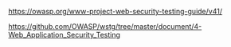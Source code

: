 
https://owasp.org/www-project-web-security-testing-guide/v41/

https://github.com/OWASP/wstg/tree/master/document/4-Web_Application_Security_Testing